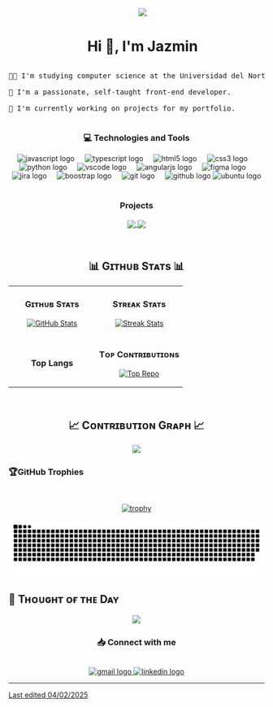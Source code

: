 
<div id="user-content-toc">
  <ul align="center">
    <img src= "https://media1.giphy.com/media/v1.Y2lkPTc5MGI3NjExcnBhbW9zdmg3ajUxMXF3cHo5ZTFsd3oyOTR1cjYyMmNxM3I5MWlhdCZlcD12MV9pbnRlcm5hbF9naWZfYnlfaWQmY3Q9cw/fo0HtwcJzNUcOlRdFc/giphy.gif" width="100"/>
<summary><h1 style="display: inline-block">Hi 👋, I'm Jazmin</h1></summary>
  </ul>
</div>
<pre>
👩‍💻 I'm studying computer science at the Universidad del Norte.<br>  
💭 I'm a passionate, self-taught front-end developer.<br>
🔭 I'm currently working on projects for my portfolio.<br>
</pre>

<div align="center">
  <h3>💻 Technologies and Tools</h3>
  <img src="https://cdn.jsdelivr.net/gh/devicons/devicon/icons/javascript/javascript-original.svg" height="30" alt="javascript logo"  />
  <img width="12" />
  <img src="https://cdn.jsdelivr.net/gh/devicons/devicon/icons/typescript/typescript-original.svg" height="30" alt="typescript logo"  />
  <img width="12" />
  <img src="https://cdn.jsdelivr.net/gh/devicons/devicon/icons/html5/html5-original.svg" height="30" alt="html5 logo"  />
  <img width="12" />
  <img src="https://cdn.jsdelivr.net/gh/devicons/devicon/icons/css3/css3-original.svg" height="30" alt="css3 logo"  />
  <img width="12" />
  <img src="https://cdn.jsdelivr.net/gh/devicons/devicon/icons/python/python-original.svg" height="30" alt="python logo"  />
  <img width="12" />
  <img src="https://cdn.jsdelivr.net/gh/devicons/devicon/icons/vscode/vscode-original.svg" height="30" alt="vscode logo"  />
  <img width="12" />
  <img src="https://cdn.jsdelivr.net/gh/devicons/devicon/icons/angularjs/angularjs-original.svg" height="30" alt="angularjs logo"  />
  <img width="12" />
  <img src="https://cdn.jsdelivr.net/gh/devicons/devicon/icons/figma/figma-original.svg" height="30" alt="figma logo"  />
  <img width="12" />
  <img src="https://cdn.jsdelivr.net/gh/devicons/devicon/icons/jira/jira-original.svg" height="30" alt="jira logo"  />
  <img width="12" />
  <img src="https://cdn.jsdelivr.net/gh/devicons/devicon/icons/bootstrap/bootstrap-original.svg" height="30" alt="boostrap logo"  />
  <img width="12" />
  <img src="https://cdn.jsdelivr.net/gh/devicons/devicon/icons/git/git-original.svg" height="30" alt="git logo"  />
  <img width="12" />
  <img src="https://cdn.jsdelivr.net/gh/devicons/devicon/icons/github/github-original.svg" height="30" alt="github logo"  />
  <img src="https://cdn.jsdelivr.net/gh/devicons/devicon/icons/ubuntu/ubuntu-original.svg" height="30" alt="ubuntu logo"  />

</div>

<br clear="both">

<div align="center">
<h3>Projects</h3>

   <a href="[[https://github.com/imjazmina/dic-coffe](https://imjazmina.github.io/Dic_Coffe/)](https://github.com/imjazmina/Dic_Coffe)">

  <img align="center" src="https://github-readme-stats.vercel.app/api/pin/?username=imjazmina&repo=Dic_Coffe&theme=tokyonight" />

</a>  


<a href="https://github.com/imjazmina/JJNY">


  <img align="center" src="https://github-readme-stats.anuraghazra1.vercel.app/api/pin/?username=imjazmina&repo=techforall&theme=tokyonight" />

</a> <br>

</div>


   <!--Github stats Table--> 
<h2 align="center">📊 Gɪᴛʜᴜʙ Sᴛᴀᴛs 📊</h2>

<table width="100%">
  <tr>
    <td width="50%">
      <h3 align="center"><strong>Gɪᴛʜᴜʙ Sᴛᴀᴛs</strong></h3>
      <p align="center">
        <a href="https://github.com/imjazmina">
          <img align="center" src="https://github-readme-stats.vercel.app/api?username=imjazmina&count_private=false&show_icons=true&theme=tokyonight" alt="GitHub Stats" />
        </a>
      </p>
    </td>
    <td width="50%">
      <h3 align="center"><strong>Sᴛʀᴇᴀᴋ Sᴛᴀᴛs</strong></h3>
      <p align="center">
        <a href="https://github.com/imjazmina">
          <img align="center" src="https://streak-stats.demolab.com?user=imjazmina&theme=tokyonight" alt="Streak Stats" />
        </a>
      </p>
    </td>
  </tr>
  <tr>
    <td width="50%">
      <h3 align="center"><strong>Top Langs</strong></h3>
      <p align="center">
        <a href="https://github.com/imjazmina>
		<img align="center" src="https://github-readme-stats.vercel.app/api/top-langs/?username=imjazmina&theme=tokyonight&line_height=40&hide=css"/>
	</a>
      </p>
    </td>
    <td width="50%">
      <h3 align="center"><strong>Tᴏᴘ Cᴏɴᴛʀɪʙᴜᴛɪᴏɴs</strong></h3>
      <p align="center">
        <a href="https://github.com/imjazmina">
          <img align="center" src="https://github-contributor-stats.vercel.app/api?username=imjazmina&limit=3&theme=tokyonight&show_owner=true&combine_all_yearly_contributions=true" alt="Top Repo" />
        </a>
      </p>
    </td>
  </tr>
</table>
<br />

<!--Contribution Graph-->
<h2 align="center">📈 Cᴏɴᴛʀɪʙᴜᴛɪᴏɴ Gʀᴀᴘʜ 📈</h2>
<div align="center">
    <img src="https://github-readme-activity-graph.vercel.app/graph?username=imjazmina&bg_color=011627&color=79d3c3&line=c792ea&point=ffeb95&area=true&hide_border=false" border-radius="15">
</div>
     
<h3> 🏆GitHub Trophies </h3>
     <br>
<div align="center">   
  
[![trophy](https://github-profile-trophy.vercel.app/?username=imjazmina&theme=tokyonight)](https://github.com/ryo-ma/github-profile-trophy)

<p align="center">
  <img  src="https://raw.githubusercontent.com/Elanza-48/Elanza-48/main/resources/img/github-contribution-grid-snake.svg"
    alt="example" />
</p>
</div>
<h2 >🌟 Tʜᴏᴜɢʜᴛ ᴏғ ᴛʜᴇ Dᴀʏ </h2>
<p align="center">
    <img src="https://readme-daily-quotes.vercel.app/api?author=Yanni&quote=Music%20is%20like%20creating%20an%20emotional%20painting.%20The%20sounds%20are%20the%20colors.&theme=dark&bg_color=011627&author_color=ffeb95">
</p>

<div align ="center">
<h3> 📥 Connect with me </h3> <br>
<a href="mailto:alonsomoralesjazmin@gmail.com" target="blank">
   <img src="https://img.shields.io/static/v1?message=Gmail&logo=gmail&label=&color=D14836&logoColor=white&labelColor=&style=for-the-badge" height="35" alt="gmail logo"  />
</a>
<a href="https://www.linkedin.com/in/mariajazminalonso/" target="blank">
<img src="https://img.shields.io/static/v1?message=LinkedIn&logo=linkedin&label=&color=0077B5&logoColor=white&labelColor=&style=for-the-badge" height="35" alt="linkedin logo"  />
</div>

----
Last edited 04/02/2025
